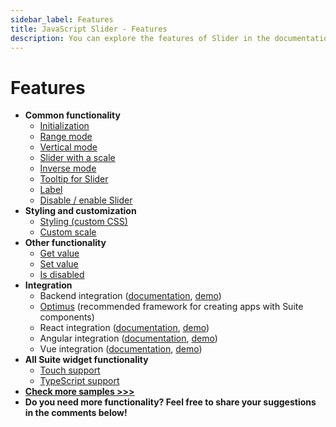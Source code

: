 ```yaml
---
sidebar_label: Features
title: JavaScript Slider - Features 
description: You can explore the features of Slider in the documentation of the DHTMLX JavaScript UI library. Browse developer guides and API reference, try out code examples and live demos, and download a free 30-day evaluation version of DHTMLX Suite 7.
---
```


# Features

- **Common functionality**
  - [Initialization](https://snippet.dhtmlx.com/wipdmzbp)
  - [Range mode](https://snippet.dhtmlx.com/nfdr84oy)
  - [Vertical mode](https://snippet.dhtmlx.com/rjborkca)
  - [Slider with a scale](https://snippet.dhtmlx.com/4a6l7cyy)
  - [Inverse mode](https://snippet.dhtmlx.com/xm8e84s2)
  - [Tooltip for Slider](https://snippet.dhtmlx.com/sxh66mnu)
  - [Label](https://snippet.dhtmlx.com/4o7yttam)
  - [Disable / enable Slider](https://snippet.dhtmlx.com/po9hsc2l)
- **Styling and customization**
  - [Styling (custom CSS)](https://snippet.dhtmlx.com/ewizud5e)
  - [Custom scale](https://snippet.dhtmlx.com/jsfxnplp)
- **Other functionality**
  - [Get value](https://snippet.dhtmlx.com/xlb8nbdx)
  - [Set value](https://snippet.dhtmlx.com/shw55sub)
  - [Is disabled](https://snippet.dhtmlx.com/fbo18fue)
- **Integration**
  - Backend integration ([documentation](integration/suite_and_backend.md), [demo](https://github.com/DHTMLX/nodejs-suite-demo))
  - [Optimus](optimus_guides.md) (recommended framework for creating apps with Suite components)
  - React integration ([documentation](integration/suite_and_react.md), [demo](https://github.com/DHTMLX/react-widgets))
  - Angular integration ([documentation](integration/suite_and_angular.md), [demo](https://github.com/DHTMLX/angular-suite-demo))
  - Vue integration ([documentation](integration/suite_and_vue.md), [demo](https://github.com/DHTMLX/vue-suite-demo))
- **All Suite widget functionality**
  - [Touch support](https://snippet.dhtmlx.com/q3cu6x1a)
  - [TypeScript support](common_features/using_typescript.md)
- [**Check more samples >>>**](https://snippet.dhtmlx.com/all?text=slider)
- **Do you need more functionality? Feel free to share your suggestions in the comments below!**
